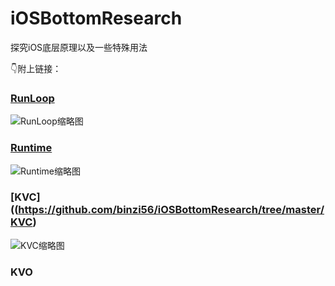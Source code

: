 # iOSBottomResearch
探究iOS底层原理以及一些特殊用法

👇附上链接：
### [RunLoop](https://github.com/binzi56/iOSBottomResearch/tree/master/RunLoop)
![RunLoop缩略图](https://upload-images.jianshu.io/upload_images/1893416-64e98880a3034b42.png?imageMogr2/auto-orient/strip%7CimageView2/2/w/1240)

### [Runtime](https://github.com/binzi56/iOSBottomResearch/tree/master/RunTime)
![Runtime缩略图](https://upload-images.jianshu.io/upload_images/1893416-8a26ae3b61d58632.png?imageMogr2/auto-orient/strip%7CimageView2/2/w/1240)

### [KVC]((https://github.com/binzi56/iOSBottomResearch/tree/master/KVC)
![KVC缩略图](https://upload-images.jianshu.io/upload_images/1893416-36ef949eb4d299eb.png?imageMogr2/auto-orient/strip%7CimageView2/2/w/1240)

### KVO
